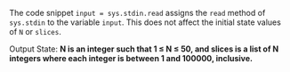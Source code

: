 The code snippet `input = sys.stdin.read` assigns the `read` method of `sys.stdin` to the variable `input`. This does not affect the initial state values of `N` or `slices`.

Output State: **N is an integer such that 1 ≤ N ≤ 50, and slices is a list of N integers where each integer is between 1 and 100000, inclusive.**